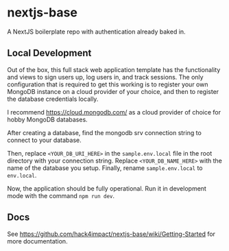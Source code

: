 # nextjs-base
A NextJS boilerplate repo with authentication already baked in.

## Local Development
Out of the box, this full stack web application template has the functionality and views to sign users up, log users in, and track sessions. The only configuration that is required to get this working is to register your own MongoDB instance on a cloud provider of your choice, and then to register the database credentials locally.

I recommend https://cloud.mongodb.com/ as a cloud provider of choice for hobby MongoDB databases.

After creating a database, find the mongodb srv connection string to connect to your database.

Then, replace `<YOUR_DB_URI_HERE>` in the `sample.env.local` file in the root directory with your connection string. Replace `<YOUR_DB_NAME_HERE>` with the name of the database you setup. Finally, rename `sample.env.local` to `env.local`.

Now, the application should be fully operational. Run it in development mode with the command `npm run dev`. 

## Docs
See https://github.com/hack4impact/nextjs-base/wiki/Getting-Started for more documentation.
